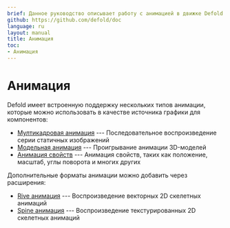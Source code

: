 ```yaml
---
brief: Данное руководство описывает работу с анимацией в движке Defold
github: https://github.com/defold/doc
language: ru
layout: manual
title: Анимация
toc:
- Анимация
---
```


# Анимация

Defold имеет встроенную поддержку нескольких типов анимации, которые можно использовать в качестве источника графики для компонентов:

* [Мултикадровая анимация](/ru/manuals/flipbook-animation) --- Последовательное воспроизведение серии статичных изображений
* [Модельная анимация](/ru/manuals/model-animation) --- Проигрывание анимации 3D-моделей
* [Анимация свойств](/ru/manuals/property-animation) --- Анимация свойств, таких как положение, масштаб, углы поворота и многих других

Дополнительные форматы анимации можно добавить через расширения:

* [Rive анимация](/extension-rive) --- Воспроизведение векторных 2D скелетных анимаций
* [Spine анимация](/extension-spine) --- Воспроизведение текстурированных 2D скелетных анимаций